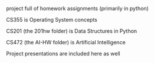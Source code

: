 project full of homework assignments (primarily in python) 

CS355 is Operating System concepts

CS201 (the 201hw folder) is Data Structures in Python

CS472 (the AI-HW folder) is Artificial Intelligence

Project presentations are included here as well
